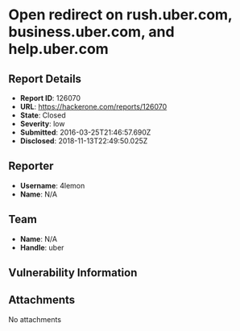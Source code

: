 # Open redirect on rush.uber.com, business.uber.com, and help.uber.com

## Report Details
- **Report ID**: 126070
- **URL**: https://hackerone.com/reports/126070
- **State**: Closed
- **Severity**: low
- **Submitted**: 2016-03-25T21:46:57.690Z
- **Disclosed**: 2018-11-13T22:49:50.025Z

## Reporter
- **Username**: 4lemon
- **Name**: N/A

## Team
- **Name**: N/A
- **Handle**: uber

## Vulnerability Information


## Attachments
No attachments
